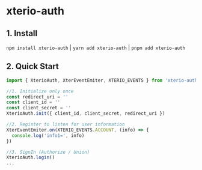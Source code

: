 # xterio-auth

## 1. Install
`npm install xterio-auth` | `yarn add xterio-auth` | `pnpm add xterio-auth` 

## 2. Quick Start

```ts
import { XterioAuth, XterEventEmiter, XTERIO_EVENTS } from 'xterio-auth'

//1. Initialize only once
const redirect_uri = ''
const client_id = ''
const client_secret = ''
XterioAuth.init({ client_id, client_secret, redirect_uri })

//2. Register to listen for user information
XterEventEmiter.on(XTERIO_EVENTS.ACCOUNT, (info) => {
  console.log('info1=', info)
})

//3. SignIn (Authorize / Union)
XterioAuth.login()
...
```